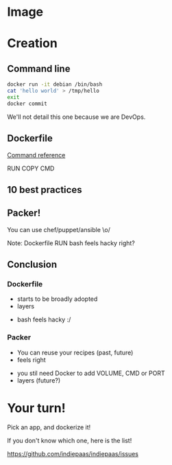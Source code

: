 # Image


# Creation


## Command line

```bash
docker run -it debian /bin/bash
cat 'hello world' > /tmp/hello
exit
docker commit
```


We'll not detail this one because we are DevOps.


## Dockerfile

[Command reference](https://doc)

RUN
COPY
CMD


## 10 best practices


## Packer!

You can use chef/puppet/ansible \o/

Note:
Dockerfile RUN bash feels hacky right?


## Conclusion


### Dockerfile

+ starts to be broadly adopted
+ layers
- bash feels hacky :/

### Packer

+ You can reuse your recipes (past, future)
+ feels right
- you stil need Docker to add VOLUME, CMD or PORT
- layers (future?)



# Your turn!

Pick an app, and dockerize it!

If you don't know which one, here is the list!

https://github.com/indiepaas/indiepaas/issues
